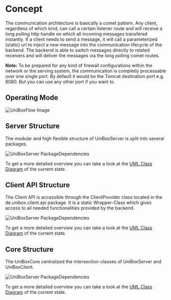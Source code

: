 # Concept

The communication architecture is basically a comet pattern. Any client, regardless of which kind, can call a certain listener route and will receive a long polling http handle on which all incoming messages transfered instantly. If a client needs to send a message, it will call a parameterized (static) url to inject a new message into the communication lifecycle of the backend. The backend is able to switch messages directly to related receivers and will deliver the messages via the long polling comet routes.

**Note:** To be prepared for any kind of firewall configurations within the network or the serving system, the communication is completly processable over one single port. By default it would be the Tomcat destination port e.g. 8080. But you can use any other port if you want to.

## Operating Mode

![UniBoxFlow Image](http://alextape.github.io/UniBox/images/UniBoxFlow.png)

## Server Structure

The modular and high flexible structure of UniBoxServer is split into several packages.

![UniBoxServer PackageDependencies](http://alextape.github.io/UniBox/uml/UniBoxServer/PackageDependencies.png)

To get a more detailed overview you can take a look at the [UML Class Diagram](http://alextape.github.io/UniBox/uml/UniBoxServer/ClassDependencies.png) of the current state.

## Client API Structure

The Client API is accessible through the ClientProvider class located in the de.unibox.client.api package. It is a static Wrapper-Class which gives access to all needed functionalities provided by the backend.

![UniBoxServer PackageDependencies](http://alextape.github.io/UniBox/uml/UniBoxClient/PackageDependencies.png)

To get a more detailed overview you can take a look at the [UML Class Diagram](http://alextape.github.io/UniBox/uml/UniBoxClient/ClassDependencies.png) of the current state.

## Core Structure

The UniBoxCore centralized the intersection-classes of UniBoxServer and UniBoxClient.

![UniBoxServer PackageDependencies](http://alextape.github.io/UniBox/uml/UniBoxCore/PackageDependencies.png)

To get a more detailed overview you can take a look at the [UML Class Diagram](http://alextape.github.io/UniBox/uml/UniBoxCore/ClassDependencies.png) of the current state.





